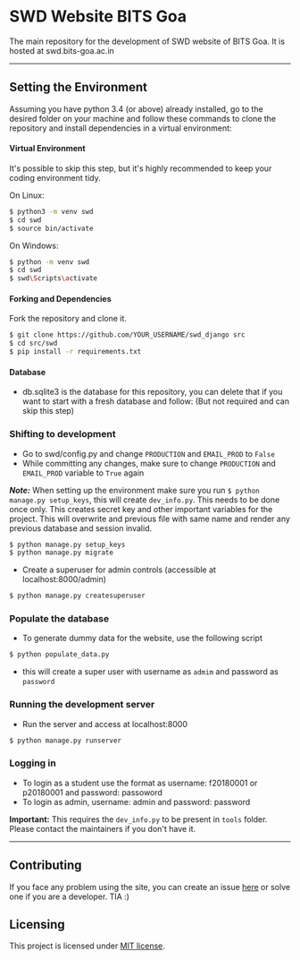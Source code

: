 # SWD Website BITS Goa

The main repository for the development of SWD website of BITS Goa. It is hosted at swd.bits-goa.ac.in

---

## Setting the Environment

Assuming you have python 3.4 (or above) already installed, go to the desired folder on your machine and follow these commands to clone the repository and install dependencies in a virtual environment:

#### Virtual Environment

It's possible to skip this step, but it's highly recommended to keep your coding environment tidy.

On Linux:

```bash
$ python3 -m venv swd
$ cd swd
$ source bin/activate
```

On Windows:

```bash
$ python -m venv swd
$ cd swd
$ swd\Scripts\activate
```

#### Forking and Dependencies

Fork the repository and clone it.

```bash
$ git clone https://github.com/YOUR_USERNAME/swd_django src
$ cd src/swd
$ pip install -r requirements.txt
```
#### Database

* db.sqlite3 is the database for this repository, you can delete that if you want to start with a fresh database and follow: (But not required and can skip this step)

### Shifting to development

* Go to swd/config.py and change ```PRODUCTION``` and ```EMAIL_PROD``` to ```False```
* While committing any changes, make sure to change ```PRODUCTION``` and ```EMAIL_PROD``` variable to ```True``` again

***Note:*** When setting up the environment make sure you run ```$ python manage.py setup_keys```, this will create ```dev_info.py```.
This needs to be done once only. This creates secret key and other important variables for the project. This will overwrite and previous file with same name and render 
any previous database and session invalid.

```bash
$ python manage.py setup_keys
$ python manage.py migrate
```

* Create a superuser for admin controls (accessible at localhost:8000/admin)

```bash
$ python manage.py createsuperuser
```

### Populate the database

* To generate dummy data for the website, use the following script

```bash
$ python populate_data.py
```

* this will create a super user with username as ```admim``` and password as ```password```

### Running the development server

* Run the server and access at localhost:8000

```bash
$ python manage.py runserver
```

### Logging in

* To login as a student use the format as username: f20180001 or p20180001 and password: passoword
* To login as admin, username: admin and password: password

**Important:** This requires the `dev_info.py` to be present in `tools` folder. Please contact the maintainers if you don't have it.

---

## Contributing

If you face any problem using the site, you can create an issue [here](https://github.com/swd-bits-goa/swd_django/issues) or solve one if you are a developer. TIA :)

## Licensing

This project is licensed under [MIT license](LICENSE).
